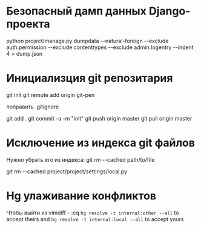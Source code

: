 
Безопасный дамп данных Django-проекта
=====================================

python project/manage.py dumpdata --natural-foreign --exclude auth.permission --exclude contenttypes --exclude admin.logentry --indent 4 > dump.json

Инициализция git репозитария
============================

git init
git remote add origin git-реп

поправить .gitignore

git add .
git commit -a -m "init"
git push origin master
git pull origin master

Исключение из индекса git файлов
================================

Нужно убрать его из индекса:
git rm --cached path/to/file

git rm --cached project/project/settings/local.py

Hg улаживание конфликтов
========================

Чтобы выйти из vimdiff - :cq
`hg resolve -t internal:other --all` to accept theirs and
`hg resolve -t internal:local --all` to accept yours
